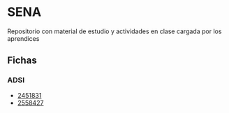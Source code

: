 # SENA
Repositorio con material de estudio y actividades en clase cargada por los aprendices

## Fichas

### ADSI

- [2451831](ADSI2451831/readme.md)
- [2558427](ADSO2558427/readme.md)

